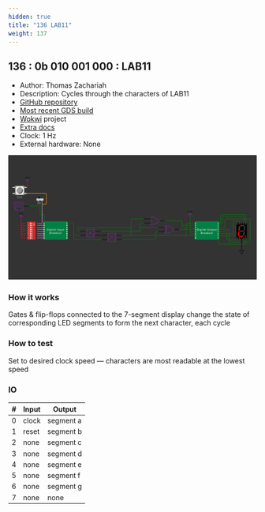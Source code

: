 ```yaml
---
hidden: true
title: "136 LAB11"
weight: 137
---
```


## 136 : 0b 010 001 000 : LAB11

* Author: Thomas Zachariah
* Description: Cycles through the characters of LAB11
* [GitHub repository](https://github.com/tzachari/tt02-lab11)
* [Most recent GDS build](https://github.com/tzachari/tt02-lab11/actions/runs/3603314668)
* [Wokwi](https://wokwi.com/projects/341631644820570706) project
* [Extra docs](https://github.com/tzachari/tt02-lab11)
* Clock: 1 Hz
* External hardware: None

![picture](images/tt02-lab11.gif)

### How it works

Gates & flip-flops connected to the 7-segment display change the state of corresponding LED segments to form the next character, each cycle

### How to test

Set to desired clock speed — characters are most readable at the lowest speed

### IO

| # | Input        | Output       |
|---|--------------|--------------|
| 0 | clock  | segment a |
| 1 | reset  | segment b |
| 2 | none  | segment c |
| 3 | none  | segment d |
| 4 | none  | segment e |
| 5 | none  | segment f |
| 6 | none  | segment g |
| 7 | none  | none |
